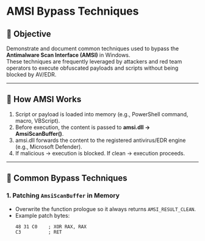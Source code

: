 # AMSI Bypass Techniques

## 🎯 Objective
Demonstrate and document common techniques used to bypass the **Antimalware Scan Interface (AMSI)** in Windows.  
These techniques are frequently leveraged by attackers and red team operators to execute obfuscated payloads and scripts without being blocked by AV/EDR.

---

## 🧩 How AMSI Works
1. Script or payload is loaded into memory (e.g., PowerShell command, macro, VBScript).
2. Before execution, the content is passed to **amsi.dll → AmsiScanBuffer()**.
3. amsi.dll forwards the content to the registered antivirus/EDR engine (e.g., Microsoft Defender).
4. If malicious → execution is blocked. If clean → execution proceeds.

---

## 🚀 Common Bypass Techniques

### 1. **Patching `AmsiScanBuffer` in Memory**
- Overwrite the function prologue so it always returns `AMSI_RESULT_CLEAN`.
- Example patch bytes:  
  ```assembly
  48 31 C0    ; XOR RAX, RAX
  C3          ; RET
